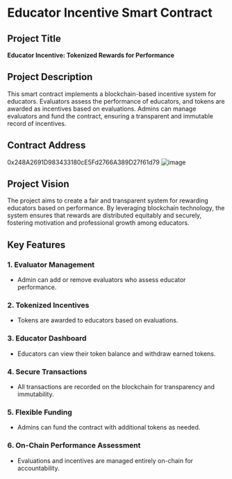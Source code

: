 # Educator Incentive Smart Contract

## Project Title
**Educator Incentive: Tokenized Rewards for Performance**

## Project Description
This smart contract implements a blockchain-based incentive system for educators. Evaluators assess the performance of educators, and tokens are awarded as incentives based on evaluations. Admins can manage evaluators and fund the contract, ensuring a transparent and immutable record of incentives.

## Contract Address
0x248A2691D983433180cE5Fd2766A389D27f61d79
![image](https://github.com/user-attachments/assets/b0b8340c-e2fe-40bc-9488-db0e3a8f1dfd)





## Project Vision
The project aims to create a fair and transparent system for rewarding educators based on performance. By leveraging blockchain technology, the system ensures that rewards are distributed equitably and securely, fostering motivation and professional growth among educators.

## Key Features

### 1. Evaluator Management
- Admin can add or remove evaluators who assess educator performance.

### 2. Tokenized Incentives
- Tokens are awarded to educators based on evaluations.

### 3. Educator Dashboard
- Educators can view their token balance and withdraw earned tokens.

### 4. Secure Transactions
- All transactions are recorded on the blockchain for transparency and immutability.

### 5. Flexible Funding
- Admins can fund the contract with additional tokens as needed.

### 6. On-Chain Performance Assessment
- Evaluations and incentives are managed entirely on-chain for accountability.
